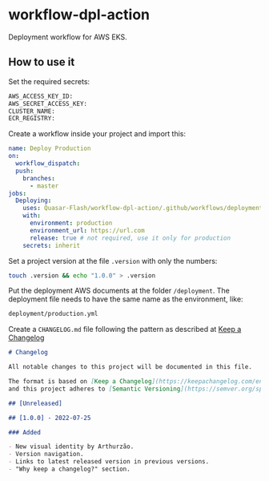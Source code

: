 # workflow-dpl-action

Deployment workflow for AWS EKS.

## How to use it

Set the required secrets:

```sh
AWS_ACCESS_KEY_ID:
AWS_SECRET_ACCESS_KEY:
CLUSTER_NAME:
ECR_REGISTRY:
```

Create a workflow inside your project and import this:

```yml
name: Deploy Production
on:
  workflow_dispatch:
  push:
    branches:
      - master
jobs:
  Deploying:
    uses: Quasar-Flash/workflow-dpl-action/.github/workflows/deployment.yml@master
    with:
      environment: production
      environment_url: https://url.com
      release: true # not required, use it only for production
    secrets: inherit
```

Set a project version at the file `.version` with only the numbers:

```bash
touch .version && echo "1.0.0" > .version
```

Put the deployment AWS documents at the folder `/deployment`. The deployment file needs to have the same name as the environment, like:

```bash
deployment/production.yml
```

Create a `CHANGELOG.md` file following the pattern as described at [Keep a Changelog](https://github.com/olivierlacan/keep-a-changelog)

```md
# Changelog

All notable changes to this project will be documented in this file.

The format is based on [Keep a Changelog](https://keepachangelog.com/en/1.0.0/),
and this project adheres to [Semantic Versioning](https://semver.org/spec/v2.0.0.html).

## [Unreleased]

## [1.0.0] - 2022-07-25

### Added

- New visual identity by Arthurzão.
- Version navigation.
- Links to latest released version in previous versions.
- "Why keep a changelog?" section.
```
